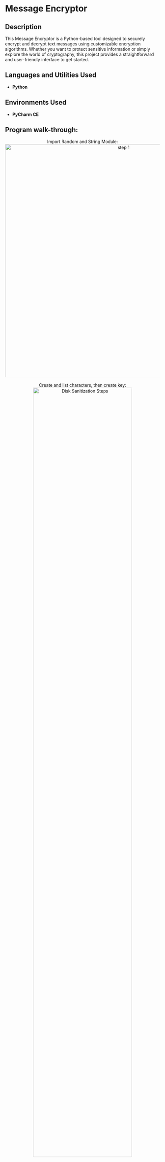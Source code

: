 <h1>Message Encryptor</h1>


<h2>Description</h2>
This Message Encryptor is a Python-based tool designed to securely encrypt and decrypt text messages using customizable encryption algorithms. Whether you want to protect sensitive information or simply explore the world of cryptography, this project provides a straightforward and user-friendly interface to get started.<br />


<h2>Languages and Utilities Used</h2>

- <b>Python</b> 

<h2>Environments Used </h2>

- <b>PyCharm CE</b>

<h2>Program walk-through:</h2>

<p align="center">
Import Random and String Module: <br/>
<img width="756" alt="step 1" src="https://github.com/user-attachments/assets/4b0ae4a4-2e45-484c-9c99-70b5f6f58aa1">
<br />
<br />
Create and list characters, then create key:  <br/>
<img src="https://i.imgur.com/tcTyMUE.png" height="80%" width="80%" alt="Disk Sanitization Steps"/>
<br />
<br />
Hide lists into f string and shuffle key: <br/>
<img src="https://i.imgur.com/nCIbXbg.png" height="80%" width="80%" alt="Disk Sanitization Steps"/>
<br />
<br />
Create user input for encrpytion:  <br/>
<img src="https://i.imgur.com/cdFHBiU.png" height="80%" width="80%" alt="Disk Sanitization Steps"/>
<br />
<br />
Create user input for decryption:  <br/>
<img src="https://i.imgur.com/JL945Ga.png" height="80%" width="80%" alt="Disk Sanitization Steps"/>
<br />
<br />
Run program:  <br/>
<img src="https://i.imgur.com/K71yaM2.png" height="80%" width="80%" alt="Disk Sanitization Steps"/>
<br />
<br />
Enter message to encrpyt and hit enter/return on key board:  <br/>
<img src="https://i.imgur.com/AeZkvFQ.png" height="80%" width="80%" alt="Disk Sanitization Steps"/>
<br />
<br />
Enter message to decrpyt and hit enter/return on key board:  <br/>
<img src="https://i.imgur.com/AeZkvFQ.png" height="80%" width="80%" alt="Disk Sanitization Steps"/>
</p>

<!--
 ```diff
- text in red
+ text in green
! text in orange
# text in gray
@@ text in purple (and bold)@@
```
--!>
